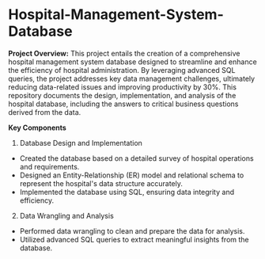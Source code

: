 # Hospital-Management-System-Database

**Project Overview:**
This project entails the creation of a comprehensive hospital management system database designed to streamline and enhance the efficiency of hospital administration. By leveraging advanced SQL queries, the project addresses key data management challenges, ultimately reducing data-related issues and improving productivity by 30%. This repository documents the design, implementation, and analysis of the hospital database, including the answers to critical business questions derived from the data.


**Key Components**

1. Database Design and Implementation
- Created the database based on a detailed survey of hospital operations and requirements.
- Designed an Entity-Relationship (ER) model and relational schema to represent the hospital's data structure accurately.
- Implemented the database using SQL, ensuring data integrity and efficiency.

2. Data Wrangling and Analysis
- Performed data wrangling to clean and prepare the data for analysis.
- Utilized advanced SQL queries to extract meaningful insights from the database.
